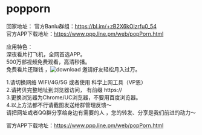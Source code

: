 # popporn  
回家地址：
 官方Banlu群组：<https://bl.im/+zB2X6kOlzrfu0_54>  
 官方APP下载地址：<https://www.ppp.line.pm/web/popPorn.html>  


应用特色：  
深夜看片打飞机，全网首选APP。  
500万部视频免费观看，高清秒播。    
免费看片还赚钱 ，![download](https://github.com/gwilliamgcocjm/popporn/assets/170412444/7708e11b-a2e3-4c6c-9fee-02be85c1fc60)
邀请好友轻松月入过万。    

1.请切换网络 WIFI/4G/5G 或者使用 科学上网工具（VP恩）  
2.请拷贝完整地址到浏览器访问， 有前缀 https://  
3.更换浏览器为Chrome/UC浏览器，不要用百度浏览器。  
4.以上方法都不行请截图发送给群管理反馈～  
请把网址或者QQ群分享给身边有需要的人 ，您的转发、分享是我们前进的动力～  

 官方APP下载地址：<https://www.ppp.line.pm/web/popPorn.html>  

